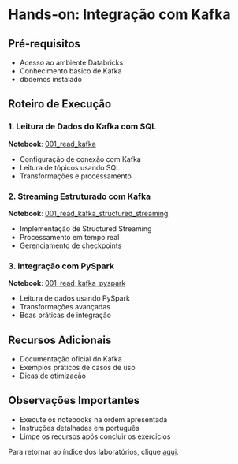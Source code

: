 # Hands-on: Integração com Kafka

## Pré-requisitos
- Acesso ao ambiente Databricks
- Conhecimento básico de Kafka
- dbdemos instalado

## Roteiro de Execução

### 1. Leitura de Dados do Kafka com SQL
**Notebook**: <a href="$./Kafka/001_read_kafka">001_read_kafka</a>
- Configuração de conexão com Kafka
- Leitura de tópicos usando SQL
- Transformações e processamento

### 2. Streaming Estruturado com Kafka
**Notebook**: <a href="$./Kafka/001_read_kafka_structured_streaming">001_read_kafka_structured_streaming</a>
- Implementação de Structured Streaming
- Processamento em tempo real
- Gerenciamento de checkpoints

### 3. Integração com PySpark
**Notebook**: <a href="$./Kafka/001_read_kafka_pyspark">001_read_kafka_pyspark</a>
- Leitura de dados usando PySpark
- Transformações avançadas
- Boas práticas de integração

## Recursos Adicionais
- Documentação oficial do Kafka
- Exemplos práticos de casos de uso
- Dicas de otimização

## Observações Importantes
- Execute os notebooks na ordem apresentada
- Instruções detalhadas em português
- Limpe os recursos após concluir os exercícios

Para retornar ao índice dos laboratórios, clique <a href="$./README.md">aqui</a>. 